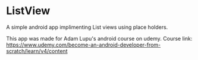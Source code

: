# ListView

A simple android app implimenting List views using place holders.

This app was made for Adam Lupu's android course on udemy.
Course link: https://www.udemy.com/become-an-android-developer-from-scratch/learn/v4/content
